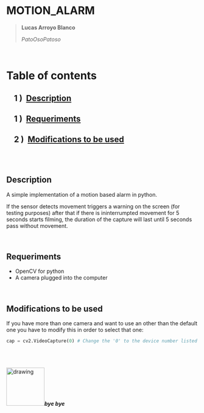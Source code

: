 <!-- Intro -->
# **MOTION_ALARM**
> **Lucas Arroyo Blanco**  
> 
> _PatoOsoPatoso_  

&nbsp;

<!-- Index -->
# Table of contents
## &nbsp;&nbsp;&nbsp;&nbsp;1&nbsp;)&nbsp;&nbsp;[Description](#description)
## &nbsp;&nbsp;&nbsp;&nbsp;1&nbsp;)&nbsp;&nbsp;[Requeriments](#requeriments)
## &nbsp;&nbsp;&nbsp;&nbsp;2&nbsp;)&nbsp;&nbsp;[Modifications to be used](#modifications-to-be-used)  

&nbsp;  
&nbsp; 

<!-- Description -->
## **Description**

A simple implementation of a motion based alarm in python.

If the sensor detects movement triggers a warning on the screen (for testing purposes) after that if there is ininterrumpted movement for 5 seconds starts filming, the duration of the capture will last until 5 seconds pass without movement.

&nbsp;

<!-- Requeriments -->
## **Requeriments**

* OpenCV for python
* A camera plugged into the computer

&nbsp;  

<!-- Modifications -->
## **Modifications to be used**

If you have more than one camera and want to use an other than the default one you have to modify this in order to select that one:  
```python
cap = cv2.VideoCapture(0) # Change the '0' to the device number listed by opencv
```
&nbsp;  
&nbsp;

<!-- Bye bye -->
<img src="https://static.wikia.nocookie.net/horadeaventura/images/c/c2/CaracolRJS.png/revision/latest?cb=20140518032802&path-prefix=es" alt="drawing" style="width:100px;"/>**_bye bye_**